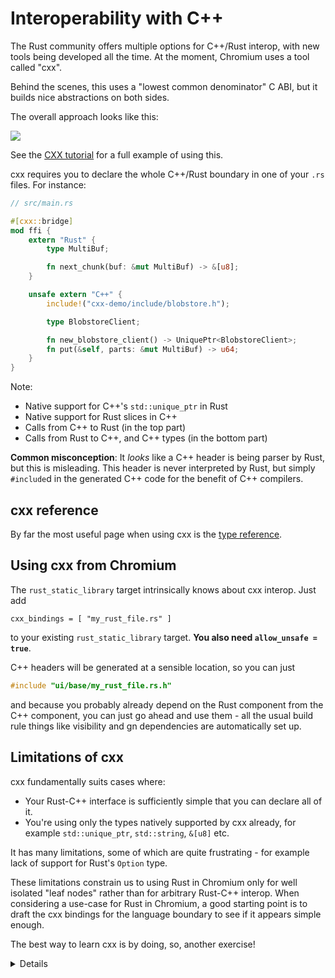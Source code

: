 # Interoperability with C++

The Rust community offers multiple options for C++/Rust interop, with new tools
being developed all the time. At the moment, Chromium uses a tool called "cxx".

Behind the scenes, this uses a "lowest common denominator" C ABI, but it builds
nice abstractions on both sides.

The overall approach looks like this:

<img src="../android/interoperability/cpp/overview.svg">

See the [CXX tutorial][1] for a full example of using this.

cxx requires you to declare the whole C++/Rust boundary in one of your `.rs`
files. For instance:

```rust
// src/main.rs

#[cxx::bridge]
mod ffi {
    extern "Rust" {
        type MultiBuf;

        fn next_chunk(buf: &mut MultiBuf) -> &[u8];
    }

    unsafe extern "C++" {
        include!("cxx-demo/include/blobstore.h");

        type BlobstoreClient;

        fn new_blobstore_client() -> UniquePtr<BlobstoreClient>;
        fn put(&self, parts: &mut MultiBuf) -> u64;
    }
}
```

Note:
* Native support for C++'s `std::unique_ptr` in Rust
* Native support for Rust slices in C++
* Calls from C++ to Rust (in the top part)
* Calls from Rust to C++, and C++ types (in the bottom part)

**Common misconception**: It _looks_ like a C++ header is being parser by Rust,
but this is misleading. This header is never interpreted by Rust, but simply
`#include`d in the generated C++ code for the benefit of C++ compilers.

## cxx reference

By far the most useful page when using cxx is the [type reference][2].

## Using cxx from Chromium

The `rust_static_library` target intrinsically knows about cxx interop. Just add

```gn
cxx_bindings = [ "my_rust_file.rs" ]
```

to your existing `rust_static_library` target. **You also need
`allow_unsafe = true`**.

C++ headers will be generated at a sensible location, so you can just

```cpp
#include "ui/base/my_rust_file.rs.h"
```

and because you probably already depend on the Rust component from the C++
component, you can just go ahead and use them - all the usual build rule things
like visibility and gn dependencies are automatically set up.

## Limitations of cxx

cxx fundamentally suits cases where:

* Your Rust-C++ interface is sufficiently simple that you can declare all of it.
* You're using only the types natively supported by cxx already, for example
  `std::unique_ptr`, `std::string`, `&[u8]` etc.

It has many limitations, some of which are quite frustrating - for example
lack of support for Rust's `Option` type.

These limitations constrain us to using Rust in Chromium only for well isolated
"leaf nodes" rather than for arbitrary Rust-C++ interop. When considering
a use-case for Rust in Chromium, a good starting point is to draft the cxx
bindings for the language boundary to see if it appears simple enough.

The best way to learn cxx is by doing, so, another exercise!

<details>
Students may ask - why do we still need `allow_unsafe = true`?

The broad answer is that no C/C++ code is "safe" by the normal Rust standards.
Calling back and forth to C/C++ from Rust may do arbitrary things to memory, and
compromise the safety of Rust's own data layouts. Presence of _too many_
`unsafe` keywords in C/C++ interop can harm the signal-to-noise ratio of
such a keyword, and is [controversial][3], but strictly, bringing any foreign
code into a Rust binary can cause unexpected behavior from Rust's perspective.

The narrow answer lies in the diagram at the top of this page - behind the
scenes, cxx generates Rust `unsafe` and `extern "C"` functions just like
we did manually in the previous section.
</details>

[1]: https://cxx.rs/tutorial.html
[2]: https://cxx.rs/bindings.html
[3]: https://steveklabnik.com/writing/the-cxx-debate